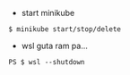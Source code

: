 - start minikube
```
$ minikube start/stop/delete
```

- wsl guta ram pa...
```
PS $ wsl --shutdown
```




